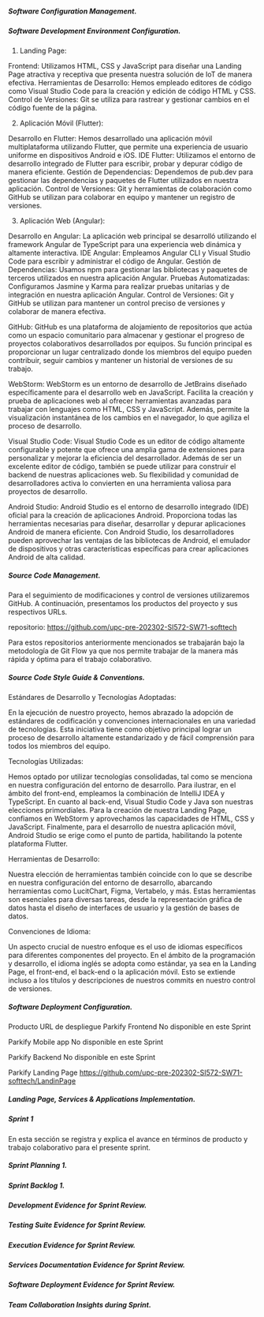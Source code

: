 ##### Software Configuration Management.
##### Software Development Environment Configuration.


1. Landing Page:

Frontend: Utilizamos HTML, CSS y JavaScript para diseñar una Landing Page atractiva y receptiva que presenta nuestra solución de IoT de manera efectiva.
Herramientas de Desarrollo: Hemos empleado editores de código como Visual Studio Code para la creación y edición de código HTML y CSS.
Control de Versiones: Git se utiliza para rastrear y gestionar cambios en el código fuente de la página.

2. Aplicación Móvil (Flutter):

Desarrollo en Flutter: Hemos desarrollado una aplicación móvil multiplataforma utilizando Flutter, que permite una experiencia de usuario uniforme en dispositivos Android e iOS.
IDE Flutter: Utilizamos el entorno de desarrollo integrado de Flutter para escribir, probar y depurar código de manera eficiente.
Gestión de Dependencias: Dependemos de pub.dev para gestionar las dependencias y paquetes de Flutter utilizados en nuestra aplicación.
Control de Versiones: Git y herramientas de colaboración como GitHub se utilizan para colaborar en equipo y mantener un registro de versiones.

3. Aplicación Web (Angular):

Desarrollo en Angular: La aplicación web principal se desarrolló utilizando el framework Angular de TypeScript para una experiencia web dinámica y altamente interactiva.
IDE Angular: Empleamos Angular CLI y Visual Studio Code para escribir y administrar el código de Angular.
Gestión de Dependencias: Usamos npm para gestionar las bibliotecas y paquetes de terceros utilizados en nuestra aplicación Angular.
Pruebas Automatizadas: Configuramos Jasmine y Karma para realizar pruebas unitarias y de integración en nuestra aplicación Angular.
Control de Versiones: Git y GitHub se utilizan para mantener un control preciso de versiones y colaborar de manera efectiva.

GitHub:
GitHub es una plataforma de alojamiento de repositorios que actúa como un espacio comunitario para almacenar y gestionar el progreso de proyectos colaborativos desarrollados por equipos. Su función principal es proporcionar un lugar centralizado donde los miembros del equipo pueden contribuir, seguir cambios y mantener un historial de versiones de su trabajo. 

WebStorm:
WebStorm es un entorno de desarrollo de JetBrains diseñado específicamente para el desarrollo web en JavaScript. Facilita la creación y prueba de aplicaciones web al ofrecer herramientas avanzadas para trabajar con lenguajes como HTML, CSS y JavaScript. Además, permite la visualización instantánea de los cambios en el navegador, lo que agiliza el proceso de desarrollo.

Visual Studio Code:
Visual Studio Code es un editor de código altamente configurable y potente que ofrece una amplia gama de extensiones para personalizar y mejorar la eficiencia del desarrollador. Además de ser un excelente editor de código, también se puede utilizar para construir el backend de nuestras aplicaciones web. Su flexibilidad y comunidad de desarrolladores activa lo convierten en una herramienta valiosa para proyectos de desarrollo.

Android Studio:
Android Studio es el entorno de desarrollo integrado (IDE) oficial para la creación de aplicaciones Android. Proporciona todas las herramientas necesarias para diseñar, desarrollar y depurar aplicaciones Android de manera eficiente. Con Android Studio, los desarrolladores pueden aprovechar las ventajas de las bibliotecas de Android, el emulador de dispositivos y otras características específicas para crear aplicaciones Android de alta calidad. 

##### Source Code Management.

Para el seguimiento de modificaciones y control de versiones utilizaremos GitHub. A continuación, presentamos los productos del proyecto y sus respectivos URLs.

repositorio: https://github.com/upc-pre-202302-SI572-SW71-softtech

Para estos repositorios anteriormente mencionados se trabajarán bajo la metodología de Git Flow ya que nos permite trabajar de la manera más rápida y óptima para el trabajo colaborativo.

##### Source Code Style Guide & Conventions.
Estándares de Desarrollo y Tecnologías Adoptadas:

En la ejecución de nuestro proyecto, hemos abrazado la adopción de estándares de codificación y convenciones internacionales en una variedad de tecnologías. Esta iniciativa tiene como objetivo principal lograr un proceso de desarrollo altamente estandarizado y de fácil comprensión para todos los miembros del equipo.

Tecnologías Utilizadas:

Hemos optado por utilizar tecnologías consolidadas, tal como se menciona en nuestra configuración del entorno de desarrollo. Para ilustrar, en el ámbito del front-end, empleamos la combinación de IntelliJ IDEA y TypeScript. En cuanto al back-end, Visual Studio Code y Java son nuestras elecciones primordiales. Para la creación de nuestra Landing Page, confiamos en WebStorm y aprovechamos las capacidades de HTML, CSS y JavaScript. Finalmente, para el desarrollo de nuestra aplicación móvil, Android Studio se erige como el punto de partida, habilitando la potente plataforma Flutter.

Herramientas de Desarrollo:

Nuestra elección de herramientas también coincide con lo que se describe en nuestra configuración del entorno de desarrollo, abarcando herramientas como LucitChart, Figma, Vertabelo, y más. Estas herramientas son esenciales para diversas tareas, desde la representación gráfica de datos hasta el diseño de interfaces de usuario y la gestión de bases de datos.

Convenciones de Idioma:

Un aspecto crucial de nuestro enfoque es el uso de idiomas específicos para diferentes componentes del proyecto. En el ámbito de la programación y desarrollo, el idioma inglés se adopta como estándar, ya sea en la Landing Page, el front-end, el back-end o la aplicación móvil. Esto se extiende incluso a los títulos y descripciones de nuestros commits en nuestro control de versiones.

##### Software Deployment Configuration.

Producto	URL de despliegue
Parkify Frontend  No disponible en este Sprint	

Parkify Mobile app	No disponible en este Sprint

Parkify Backend	 No disponible en este Sprint

Parkify Landing Page  https://github.com/upc-pre-202302-SI572-SW71-softtech/LandinPage


##### Landing Page, Services & Applications Implementation.
##### Sprint 1
 En esta sección se registra y explica el avance en términos de producto y trabajo colaborativo para el presente sprint.
##### Sprint Planning 1.

##### Sprint Backlog 1.
##### Development Evidence for Sprint Review.
##### Testing Suite Evidence for Sprint Review.
##### Execution Evidence for Sprint Review.
##### Services Documentation Evidence for Sprint Review.
##### Software Deployment Evidence for Sprint Review.
##### Team Collaboration Insights during Sprint.